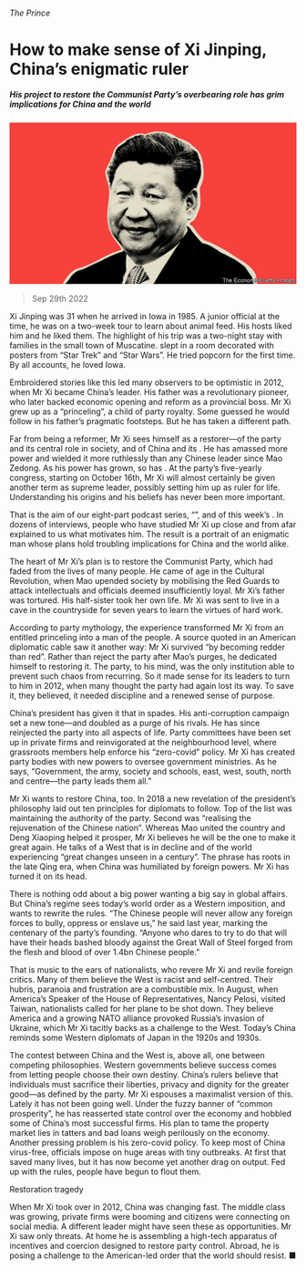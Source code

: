 ###### The Prince

# How to make sense of Xi Jinping, China’s enigmatic ruler 

##### His project to restore the Communist Party’s overbearing role has grim implications for China and the world 

![image](images/20221001_LDD002.jpg) 

> Sep 29th 2022 

Xi Jinping was 31 when he arrived in Iowa in 1985. A junior  official at the time, he was on a two-week tour to learn about animal feed. His hosts liked him and he liked them. The highlight of his trip was a two-night stay with families in the small town of Muscatine.  slept in a room decorated with posters from “Star Trek” and “Star Wars”. He tried popcorn for the first time. By all accounts, he loved Iowa.

Embroidered stories like this led many observers to be optimistic in 2012, when Mr Xi became China’s leader. His father was a revolutionary pioneer, who later backed economic opening and reform as a provincial boss. Mr Xi grew up as a “princeling”, a child of party royalty. Some guessed he would follow in his father’s pragmatic footsteps. But he has taken a different path.

Far from being a reformer, Mr Xi sees himself as a restorer—of the party and its central role in society, and of China and its . He has amassed more power and wielded it more ruthlessly than any Chinese leader since Mao Zedong. As his power has grown, so has . At the party’s five-yearly congress, starting on October 16th, Mr Xi will almost certainly be given another term as supreme leader, possibly setting him up as ruler for life. Understanding his origins and his beliefs has never been more important. 

That is the aim of our eight-part podcast series, “”, and of this week’s . In dozens of interviews, people who have studied Mr Xi up close and from afar explained to us what motivates him. The result is a portrait of an enigmatic man whose plans hold troubling implications for China and the world alike.

The heart of Mr Xi’s plan is to restore the Communist Party, which had faded from the lives of many people. He came of age in the Cultural Revolution, when Mao upended society by mobilising the Red Guards to attack intellectuals and officials deemed insufficiently loyal. Mr Xi’s father was tortured. His half-sister took her own life. Mr Xi was sent to live in a cave in the countryside for seven years to learn the virtues of hard work.

According to party mythology, the experience transformed Mr Xi from an entitled princeling into a man of the people. A source quoted in an American diplomatic cable saw it another way: Mr Xi survived “by becoming redder than red”. Rather than reject the party after Mao’s purges, he dedicated himself to restoring it. The party, to his mind, was the only institution able to prevent such chaos from recurring. So it made sense for its leaders to turn to him in 2012, when many thought the party had again lost its way. To save it, they believed, it needed discipline and a renewed sense of purpose.

China’s president has given it that in spades. His anti-corruption campaign set a new tone—and doubled as a purge of his rivals. He has since reinjected the party into all aspects of life. Party committees have been set up in private firms and reinvigorated at the neighbourhood level, where grassroots members help enforce his “zero-covid” policy. Mr Xi has created party bodies with new powers to oversee government ministries. As he says, “Government, the army, society and schools, east, west, south, north and centre—the party leads them all.”

Mr Xi wants to restore China, too. In 2018 a new revelation of the president’s philosophy laid out ten principles for diplomats to follow. Top of the list was maintaining the authority of the party. Second was “realising the rejuvenation of the Chinese nation”. Whereas Mao united the country and Deng Xiaoping helped it prosper, Mr Xi believes he will be the one to make it great again. He talks of a West that is in decline and of the world experiencing “great changes unseen in a century”. The phrase has roots in the late Qing era, when China was humiliated by foreign powers. Mr Xi has turned it on its head.

There is nothing odd about a big power wanting a big say in global affairs. But China’s regime sees today’s world order as a Western imposition, and wants to rewrite the rules. “The Chinese people will never allow any foreign forces to bully, oppress or enslave us,” he said last year, marking the centenary of the party’s founding. “Anyone who dares to try to do that will have their heads bashed bloody against the Great Wall of Steel forged from the flesh and blood of over 1.4bn Chinese people.”

That is music to the ears of nationalists, who revere Mr Xi and revile foreign critics. Many of them believe the West is racist and self-centred. Their hubris, paranoia and frustration are a combustible mix. In August, when America’s Speaker of the House of Representatives, Nancy Pelosi, visited Taiwan, nationalists called for her plane to be shot down. They believe America and a growing NATO alliance provoked Russia’s invasion of Ukraine, which Mr Xi tacitly backs as a challenge to the West. Today’s China reminds some Western diplomats of Japan in the 1920s and 1930s. 

The contest between China and the West is, above all, one between competing philosophies. Western governments believe success comes from letting people choose their own destiny. China’s rulers believe that individuals must sacrifice their liberties, privacy and dignity for the greater good—as defined by the party. Mr Xi espouses a maximalist version of this. Lately it has not been going well. Under the fuzzy banner of “common prosperity”, he has reasserted state control over the economy and hobbled some of China’s most successful firms. His plan to tame the property market lies in tatters and bad loans weigh perilously on the economy. Another pressing problem is his zero-covid policy. To keep most of China virus-free, officials impose  on huge areas with tiny outbreaks. At first that saved many lives, but it has now become yet another drag on output. Fed up with the rules, people have begun to flout them.

Restoration tragedy

When Mr Xi took over in 2012, China was changing fast. The middle class was growing, private firms were booming and citizens were connecting on social media. A different leader might have seen these as opportunities. Mr Xi saw only threats. At home he is assembling a high-tech apparatus of incentives and coercion designed to restore party control. Abroad, he is posing a challenge to the American-led order that the world should resist. ■


